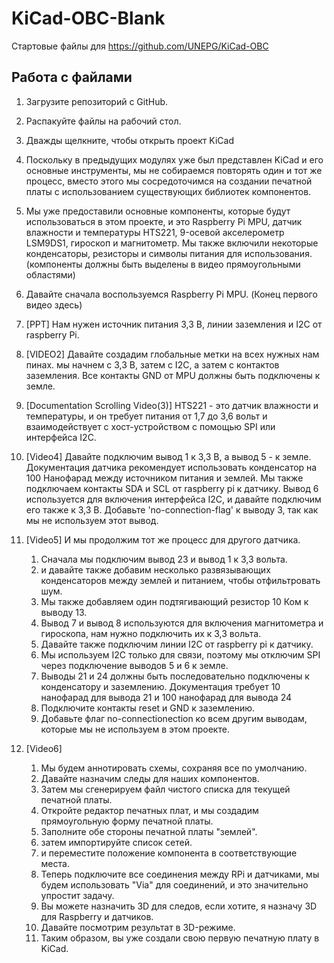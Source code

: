 # KiCad-OBC-Blank
Стартовые файлы для https://github.com/UNEPG/KiCad-OBC

## Работа с файлами

1. Загрузите репозиторий с GitHub.

2. Распакуйте файлы на рабочий стол.

3. Дважды щелкните, чтобы открыть проект KiCad

4. Поскольку в предыдущих модулях уже был представлен KiCad и его основные инструменты, мы не собираемся повторять один и тот же процесс, вместо этого мы сосредоточимся на создании печатной платы с использованием существующих библиотек компонентов.

5. Мы уже предоставили основные компоненты, которые будут использоваться в этом проекте, и это  Raspberry Pi MPU, датчик влажности и температуры HTS221, 9-осевой акселерометр LSM9DS1, гироскоп и магнитометр. Мы также включили некоторые конденсаторы, резисторы и символы питания для использования. (компоненты должны быть выделены в видео прямоугольными областями)

6. Давайте сначала воспользуемся Raspberry Pi MPU.  (Конец первого видео здесь)

7. [PPT] Нам нужен источник питания 3,3 В, линии заземления и I2C от raspberry Pi.

8. [VIDEO2] Давайте создадим глобальные метки на всех нужных нам пинах. мы начнем с 3,3 В, затем с I2C, а затем с контактов заземления. Все контакты GND от MPU должны быть подключены к земле.

9. [Documentation Scrolling Video(3)] HTS221 - это датчик влажности и температуры, и  он требует питания от 1,7 до 3,6 вольт и взаимодействует с хост-устройством с помощью SPI или интерфейса I2C.

10. [Video4] Давайте подключим вывод 1 к 3,3 В, а вывод 5 - к земле. Документация датчика рекомендует использовать конденсатор на 100 Нанофарад между источником питания и землей. Мы также подключаем контакты SDA и SCL от raspberry pi к датчику. Вывод 6 используется для включения интерфейса I2C, и давайте подключим его также к 3,3 В. Добавьте 'no-connection-flag' к выводу 3, так как мы не используем этот вывод.

11. [Video5] И мы продолжим тот же процесс для другого датчика.

    1. Сначала мы подключим вывод 23 и вывод 1 к 3,3 вольта.  
    2. и давайте также добавим несколько развязывающих конденсаторов между землей и питанием, чтобы отфильтровать шум. 
    3. Мы также добавляем один подтягивающий резистор 10 Ком к выводу 13. 
    4. Вывод 7 и вывод 8 используются для включения магнитометра и гироскопа, нам нужно подключить их к 3,3 вольта. 
    5. Давайте также подключим линии I2C от raspberry pi к датчику. 
    6. Мы используем  I2C только для связи, поэтому мы отключим SPI через подключение выводов 5 и 6 к земле.
    7. Выводы 21 и 24 должны быть последовательно подключены к конденсатору и заземлению. Документация требует 10 нанофарад для вывода 21 и 100 нанофарад для вывода 24
    8. Подключите контакты reset и GND к заземлению.
    9. Добавьте флаг no-connectionection ко всем другим выводам, которые мы не используем в этом проекте. 

12. [Video6] 

    1. Мы будем аннотировать схемы, сохраняя все по умолчанию. 
    2. Давайте назначим следы для наших компонентов. 
    3. Затем мы сгенерируем файл чистого списка для текущей печатной платы. 
    4. Откройте редактор печатных плат, и мы создадим прямоугольную форму печатной платы.
    5. Заполните обе стороны печатной платы "землей".
    6. затем импортируйте список сетей. 
    7. и переместите положение компонента в соответствующие места. 
    8. Теперь подключите все соединения между RPi и датчиками, мы будем использовать "Via" для соединений, и это значительно упростит задачу.
    9. Вы можете назначить 3D для следов, если хотите, я назначу 3D для Raspberry и датчиков.
    10. Давайте посмотрим результат в 3D-режиме. 
    11. Таким образом, вы уже создали свою первую печатную плату в KiCad.

    

    
